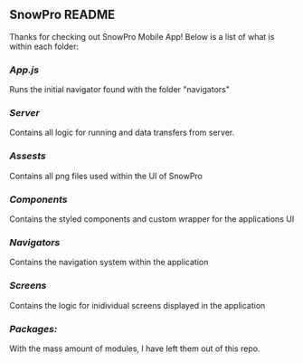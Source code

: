 ## **SnowPro README**
Thanks for checking out SnowPro Mobile App!
Below is a list of what is within each folder:

### *App.js*
Runs the initial navigator found with the folder "navigators"

### *Server*
Contains all logic for running and data transfers from server. 

### *Assests*
Contains all png files used within the UI of SnowPro

### *Components*
Contains the styled components and custom wrapper for the applications UI

### *Navigators*
Contains the navigation system within the application

### *Screens*
Contains the logic for inidividual screens displayed in the application

### *Packages:*
With the mass amount of modules, I have left them out of this repo. 
